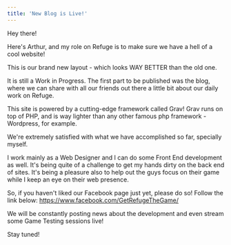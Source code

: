```yaml
---
title: 'New Blog is Live!'
---
```


Hey there!

Here's Arthur, and my role on Refuge is to make sure we have a hell of a cool website!

This is our brand new layout - which looks WAY BETTER than the old one.

It is still a Work in Progress. The first part to be published was the blog, where we can share with all our friends out there a little bit about our daily work on Refuge.

This site is powered by a cutting-edge framework called Grav! Grav runs on top of PHP, and is way lighter than any other famous php framework - Wordpress, for example.

We're extremely satisfied with what we have accomplished so far, specially myself.

I work mainly as a Web Designer and I can do some Front End development as well. It's being quite of a challenge to get my hands dirty on the back end of sites. It's being a pleasure also to help out the guys focus on their game while I keep an eye on their web presence.

So, if you haven't liked our Facebook page just yet, please do so! Follow the link below:
https://www.facebook.com/GetRefugeTheGame/

We will be constantly posting news about the development and even stream some Game Testing sessions live! 

Stay tuned!